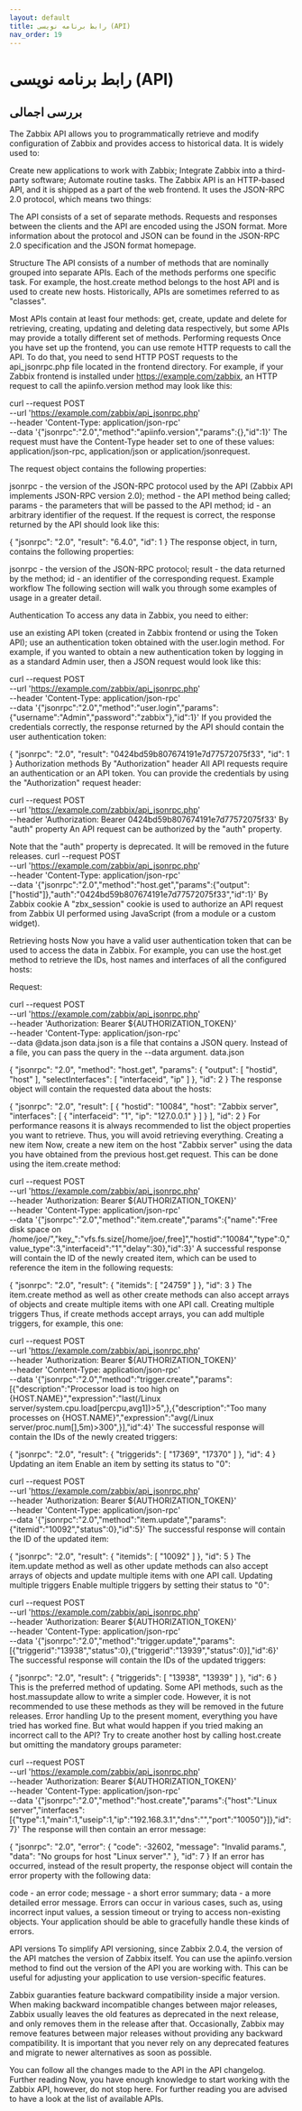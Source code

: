 ```yaml
---
layout: default
title: رابط برنامه نویسی (API)
nav_order: 19
---
```


# رابط برنامه نویسی (API)
## بررسی اجمالی
The Zabbix API allows you to programmatically retrieve and modify configuration of Zabbix and provides access to historical data. It is widely used to:

Create new applications to work with Zabbix;
Integrate Zabbix into a third-party software;
Automate routine tasks.
The Zabbix API is an HTTP-based API, and it is shipped as a part of the web frontend. It uses the JSON-RPC 2.0 protocol, which means two things:

The API consists of a set of separate methods.
Requests and responses between the clients and the API are encoded using the JSON format.
More information about the protocol and JSON can be found in the JSON-RPC 2.0 specification and the JSON format homepage.

Structure
The API consists of a number of methods that are nominally grouped into separate APIs. Each of the methods performs one specific task. For example, the host.create method belongs to the host API and is used to create new hosts. Historically, APIs are sometimes referred to as "classes".

Most APIs contain at least four methods: get, create, update and delete for retrieving, creating, updating and deleting data respectively, but some APIs may provide a totally different set of methods.
Performing requests
Once you have set up the frontend, you can use remote HTTP requests to call the API. To do that, you need to send HTTP POST requests to the api_jsonrpc.php file located in the frontend directory. For example, if your Zabbix frontend is installed under https://example.com/zabbix, an HTTP request to call the apiinfo.version method may look like this:

curl --request POST \
  --url 'https://example.com/zabbix/api_jsonrpc.php' \
  --header 'Content-Type: application/json-rpc' \
  --data '{"jsonrpc":"2.0","method":"apiinfo.version","params":{},"id":1}'
The request must have the Content-Type header set to one of these values: application/json-rpc, application/json or application/jsonrequest.

The request object contains the following properties:

jsonrpc - the version of the JSON-RPC protocol used by the API (Zabbix API implements JSON-RPC version 2.0);
method - the API method being called;
params - the parameters that will be passed to the API method;
id - an arbitrary identifier of the request.
If the request is correct, the response returned by the API should look like this:

{
    "jsonrpc": "2.0",
    "result": "6.4.0",
    "id": 1
}
The response object, in turn, contains the following properties:

jsonrpc - the version of the JSON-RPC protocol;
result - the data returned by the method;
id - an identifier of the corresponding request.
Example workflow
The following section will walk you through some examples of usage in a greater detail.

Authentication
To access any data in Zabbix, you need to either:

use an existing API token (created in Zabbix frontend or using the Token API);
use an authentication token obtained with the user.login method.
For example, if you wanted to obtain a new authentication token by logging in as a standard Admin user, then a JSON request would look like this:

curl --request POST \
  --url 'https://example.com/zabbix/api_jsonrpc.php' \
  --header 'Content-Type: application/json-rpc' \
  --data '{"jsonrpc":"2.0","method":"user.login","params":{"username":"Admin","password":"zabbix"},"id":1}'
If you provided the credentials correctly, the response returned by the API should contain the user authentication token:

{
    "jsonrpc": "2.0",
    "result": "0424bd59b807674191e7d77572075f33",
    "id": 1
}
Authorization methods
By "Authorization" header
All API requests require an authentication or an API token. You can provide the credentials by using the "Authorization" request header:

curl --request POST \
  --url 'https://example.com/zabbix/api_jsonrpc.php' \
  --header 'Authorization: Bearer 0424bd59b807674191e7d77572075f33'
By "auth" property
An API request can be authorized by the "auth" property.

Note that the "auth" property is deprecated. It will be removed in the future releases.
curl --request POST \
  --url 'https://example.com/zabbix/api_jsonrpc.php' \
  --header 'Content-Type: application/json-rpc' \
  --data '{"jsonrpc":"2.0","method":"host.get","params":{"output":["hostid"]},"auth":"0424bd59b807674191e7d77572075f33","id":1}'
By Zabbix cookie
A "zbx_session" cookie is used to authorize an API request from Zabbix UI performed using JavaScript (from a module or a custom widget).

Retrieving hosts
Now you have a valid user authentication token that can be used to access the data in Zabbix. For example, you can use the host.get method to retrieve the IDs, host names and interfaces of all the configured hosts:

Request:

curl --request POST \
  --url 'https://example.com/zabbix/api_jsonrpc.php' \
  --header 'Authorization: Bearer ${AUTHORIZATION_TOKEN}' \
  --header 'Content-Type: application/json-rpc' \
  --data @data.json
data.json is a file that contains a JSON query. Instead of a file, you can pass the query in the --data argument.
data.json

{
    "jsonrpc": "2.0",
    "method": "host.get",
    "params": {
        "output": [
            "hostid",
            "host"
        ],
        "selectInterfaces": [
            "interfaceid",
            "ip"
        ]
    },
    "id": 2
}
The response object will contain the requested data about the hosts:

{
    "jsonrpc": "2.0",
    "result": [
        {
            "hostid": "10084",
            "host": "Zabbix server",
            "interfaces": [
                {
                    "interfaceid": "1",
                    "ip": "127.0.0.1"
                }
            ]
        }
    ],
    "id": 2
}
For performance reasons it is always recommended to list the object properties you want to retrieve. Thus, you will avoid retrieving everything.
Creating a new item
Now, create a new item on the host "Zabbix server" using the data you have obtained from the previous host.get request. This can be done using the item.create method:

curl --request POST \
  --url 'https://example.com/zabbix/api_jsonrpc.php' \
  --header 'Authorization: Bearer ${AUTHORIZATION_TOKEN}' \
  --header 'Content-Type: application/json-rpc' \
  --data '{"jsonrpc":"2.0","method":"item.create","params":{"name":"Free disk space on /home/joe/","key_":"vfs.fs.size[/home/joe/,free]","hostid":"10084","type":0,"value_type":3,"interfaceid":"1","delay":30},"id":3}'
A successful response will contain the ID of the newly created item, which can be used to reference the item in the following requests:

{
    "jsonrpc": "2.0",
    "result": {
        "itemids": [
            "24759"
        ]
    },
    "id": 3
}
The item.create method as well as other create methods can also accept arrays of objects and create multiple items with one API call.
Creating multiple triggers
Thus, if create methods accept arrays, you can add multiple triggers, for example, this one:

curl --request POST \
  --url 'https://example.com/zabbix/api_jsonrpc.php' \
  --header 'Authorization: Bearer ${AUTHORIZATION_TOKEN}' \
  --header 'Content-Type: application/json-rpc' \
  --data '{"jsonrpc":"2.0","method":"trigger.create","params":[{"description":"Processor load is too high on {HOST.NAME}","expression":"last(/Linux server/system.cpu.load[percpu,avg1])>5",},{"description":"Too many processes on {HOST.NAME}","expression":"avg(/Linux server/proc.num[],5m)>300",}],"id":4}'
The successful response will contain the IDs of the newly created triggers:

{
    "jsonrpc": "2.0",
    "result": {
        "triggerids": [
            "17369",
            "17370"
        ]
    },
    "id": 4
}
Updating an item
Enable an item by setting its status to "0":

curl --request POST \
  --url 'https://example.com/zabbix/api_jsonrpc.php' \
  --header 'Authorization: Bearer ${AUTHORIZATION_TOKEN}' \
  --header 'Content-Type: application/json-rpc' \
  --data '{"jsonrpc":"2.0","method":"item.update","params":{"itemid":"10092","status":0},"id":5}'
The successful response will contain the ID of the updated item:

{
    "jsonrpc": "2.0",
    "result": {
        "itemids": [
            "10092"
        ]
    },
    "id": 5
}
The item.update method as well as other update methods can also accept arrays of objects and update multiple items with one API call.
Updating multiple triggers
Enable multiple triggers by setting their status to "0":

curl --request POST \
  --url 'https://example.com/zabbix/api_jsonrpc.php' \
  --header 'Authorization: Bearer ${AUTHORIZATION_TOKEN}' \
  --header 'Content-Type: application/json-rpc' \
  --data '{"jsonrpc":"2.0","method":"trigger.update","params":[{"triggerid":"13938","status":0},{"triggerid":"13939","status":0}],"id":6}'
The successful response will contain the IDs of the updated triggers:

{
    "jsonrpc": "2.0",
    "result": {
        "triggerids": [
            "13938",
            "13939"
        ]
    },
    "id": 6
}
This is the preferred method of updating. Some API methods, such as the host.massupdate allow to write a simpler code. However, it is not recommended to use these methods as they will be removed in the future releases.
Error handling
Up to the present moment, everything you have tried has worked fine. But what would happen if you tried making an incorrect call to the API? Try to create another host by calling host.create but omitting the mandatory groups parameter:

curl --request POST \
  --url 'https://example.com/zabbix/api_jsonrpc.php' \
  --header 'Authorization: Bearer ${AUTHORIZATION_TOKEN}' \
  --header 'Content-Type: application/json-rpc' \
  --data '{"jsonrpc":"2.0","method":"host.create","params":{"host":"Linux server","interfaces":[{"type":1,"main":1,"useip":1,"ip":"192.168.3.1","dns":"","port":"10050"}]},"id":7}'
The response will then contain an error message:

{
    "jsonrpc": "2.0",
    "error": {
        "code": -32602,
        "message": "Invalid params.",
        "data": "No groups for host \"Linux server\"."
    },
    "id": 7
}
If an error has occurred, instead of the result property, the response object will contain the error property with the following data:

code - an error code;
message - a short error summary;
data - a more detailed error message.
Errors can occur in various cases, such as, using incorrect input values, a session timeout or trying to access non-existing objects. Your application should be able to gracefully handle these kinds of errors.

API versions
To simplify API versioning, since Zabbix 2.0.4, the version of the API matches the version of Zabbix itself. You can use the apiinfo.version method to find out the version of the API you are working with. This can be useful for adjusting your application to use version-specific features.

Zabbix guaranties feature backward compatibility inside a major version. When making backward incompatible changes between major releases, Zabbix usually leaves the old features as deprecated in the next release, and only removes them in the release after that. Occasionally, Zabbix may remove features between major releases without providing any backward compatibility. It is important that you never rely on any deprecated features and migrate to newer alternatives as soon as possible.

You can follow all the changes made to the API in the API changelog.
Further reading
Now, you have enough knowledge to start working with the Zabbix API, however, do not stop here. For further reading you are advised to have a look at the list of available APIs.